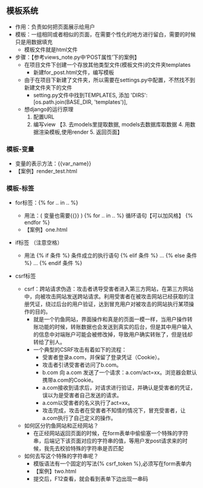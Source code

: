 ## 模板系统
- 作用：负责如何把页面展示给用户
- 模板：一组相同或者相似的页面，在需要个性化的地方进行留白，需要的时候只是用数据填充
    - 模板文件就是html文件
- 步骤：【参考views_note.py中‘POST属性’下的案例】
    - 在项目文件下创建一个存放其他类型文件(模板文件)的文件夹templates
        - 新建for_post.html文件，编写模板
    - 由于在项目下新建了文件夹，所以需要在settings.py中配置，不然找不到新建文件夹下的文件
        -  setting.py文件中找到TEMPLATES, 添加  'DIRS': [os.path.join(BASE_DIR, 'templates')],
    - 想django的运行原理
        1. 配置URL
        2. 编写view
        【3. 去models里提取数据, models去数据库取数据
          4. 用数据渲染模板,使用render
          5. 返回页面】
### 模板-变量
- 变量的表示方法：{{var_name}}
- 【案例】render_test.html

### 模板-标签
- for标签：{% for .. in .. %}
    - 用法：( 变量也需要{{}} )
        {% for .. in .. %}
            循环语句【可以加风格】
        {% endfor %}
    - 【案例】one.html

- if标签 （注意空格）
    - 用法
        {% if 条件 %}
            条件成立的执行语句
        {% elif 条件 %}
            ...
        {% else 条件 %}
            ...
        {% endif 条件 %}
        
- csrf标签
    - csrf：跨站请求伪造：攻击者诱导受害者进入第三方网站，在第三方网站中，向被攻击网站发送跨站请求。利用受害者在被攻击网站已经获取的注册凭证，绕过后台的用户验证，达到冒充用户对被攻击的网站执行某项操作的目的。
        - 就是一个钓鱼网站，界面操作和真是的页面一模一样，当用户操作转账功能的时候，转账数据也会发送到真实的后台，但是其中用户输入的信息中对端账户可能会被修改掉，导致用户确实转账了，但是钱却转给了别人。
        - 一个典型的CSRF攻击有着如下的流程：
            - 受害者登录a.com，并保留了登录凭证（Cookie）。
            - 攻击者引诱受害者访问了b.com。 
            - b.com 向 a.com 发送了一个请求：a.com/act=xx。浏览器会默认携带a.com的Cookie。
            - a.com接收到请求后，对请求进行验证，并确认是受害者的凭证，误以为是受害者自己发送的请求。
            - a.com以受害者的名义执行了act=xx。
            - 攻击完成，攻击者在受害者不知情的情况下，冒充受害者，让a.com执行了自己定义的操作。
    - 如何区分钓鱼网站和正经网站？
        - 在正经网站返回页面的时候，在form表单中偷偷塞一个特殊的字符串，后端记下该页面对应的字符串的值，等用户发post请求来的时候，我先去校验特殊的字符串是否匹配
    - 如何去写这个特殊的字符串呢？
        - 模版语法有一个固定的写法{% csrf_token %},必须写在form表单内
        - 【案例】two.html
        - 提交后，F12查看，就会看到表单下边出现一串码